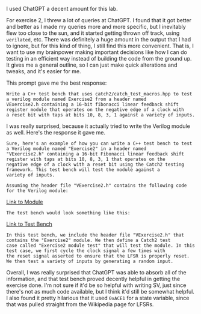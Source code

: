 I used ChatGPT a decent amount for this lab. 

For exercise 2, I threw a lot of queries at ChatGPT. I found that it got better and better as I made my queries more and more specific, but I inevitably flew too close to the sun, and it started getting thrown off track, using `verilated`, etc. There was definitely a huge amount in the output that I had to ignore, but for this kind of thing, I still find this more convenient. That is, I want to use my brainpower making important decisions like how I can do testing in an efficient way instead of building the code from the ground up. It gives me a general outline, so I can just make quick alterations and tweaks, and it's easier for me.

This prompt gave me the best response:
```
Write a C++ test bench that uses catch2/catch_test_macros.hpp to test a verilog module named Exercise2 from a header named
VExercise2.h containing a 16-bit fibonacci linear feedback shift register module that operates on the negative edge of a clock with
a reset bit with taps at bits 10, 8, 3, 1 against a variety of inputs.
```
I was really surprised, because it actually tried to write the Verilog module as well.
Here's the response it gave me.
```
Sure, here's an example of how you can write a C++ test bench to test a Verilog module named "Exercise2" in a header named
"VExercise2.h" containing a 16-bit Fibonacci linear feedback shift register with taps at bits 10, 8, 3, 1 that operates on the
negative edge of a clock with a reset bit using the Catch2 testing framework. This test bench will test the module against a
variety of inputs.

Assuming the header file "VExercise2.h" contains the following code for the Verilog module:
```
[Link to Module](Exercise2_GPT.sv)
```
The test bench would look something like this:
```
[Link to Test Bench](exercise2_GPT.cpp)
```
In this test bench, we include the header file "VExercise2.h" that contains the "Exercise2" module. We then define a Catch2 test
case called "Exercise2 module test" that will test the module. In this test case, we first cycle the clock signal a few times with
the reset signal asserted to ensure that the LFSR is properly reset. We then test a variety of inputs by generating a random input.
```

Overall, I was really surprised that ChatGPT was able to absorb all of the information, and that test bench proved decently helpful in getting the exercise done. I'm not sure if it'd be so helpful with writing SV, just since there's not as much code available, but I think it'd still be somewhat helpful. I also found it pretty hilarious that it used `0xACE1` for a state variable, since that was pulled straight from the Wikipedia page for LFSRs. 
